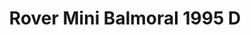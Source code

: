 ---
    title: Rover Mini Balmoral 1995 D
    slug: Rover-Mini-Balmoral-1995-D
    description:
    code: Rover-Mini-Balmoral-1995-D
    image: https://cmdiy-archive.s3.us-east-1.amazonaws.com/adverts/images/Rover+Mini+Balmoral+1995+D.jpeg
    download: https://cmdiy-archive.s3.us-east-1.amazonaws.com/adverts/documents/Rover+Mini+Balmoral+1995+D.pdf
---